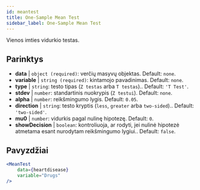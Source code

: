 ```yaml
---
id: meantest
title: One-Sample Mean Test
sidebar_label: One-Sample Mean Test
---
```


Vienos imties vidurkio testas.

## Parinktys

* __data__ | `object (required)`: verčių masyvų objektas. Default: `none`.
* __variable__ | `string (required)`: kintamojo pavadinimas. Default: `none`.
* __type__ | `string`: testo tipas (`Z testas` arba `T testas`).. Default: `'T Test'`.
* __stdev__ | `number`: standartinis nuokrypis (`Z testui`). Default: `none`.
* __alpha__ | `number`: reikšmingumo lygis. Default: `0.05`.
* __direction__ | `string`: testo kryptis (`less`, `greater` arba `two-sided`).. Default: `'two-sided'`.
* __mu0__ | `number`: vidurkis pagal nulinę hipotezę. Default: `0`.
* __showDecision__ | `boolean`: kontroliuoja, ar rodyti, jei nulinė hipotezė atmetama esant nurodytam reikšmingumo lygiui.. Default: `false`.


## Pavyzdžiai

```jsx live
<MeanTest
    data={heartdisease} 
    variable="Drugs"
/>
```
